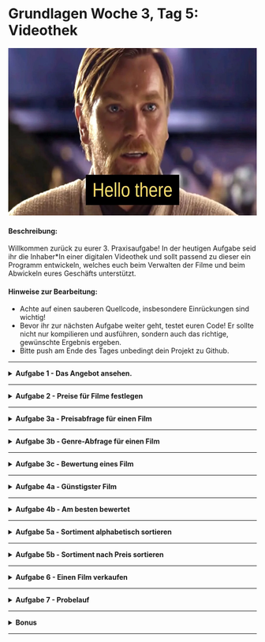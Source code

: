 # Grundlagen Woche 3, Tag 5: Videothek

<p align="center">
  <img width="600" height="340" src="img/best-star-wars-meme.webp" />
</p>

#### Beschreibung:

Willkommen zurück zu eurer 3. Praxisaufgabe!
In der heutigen Aufgabe seid ihr die Inhaber*In einer digitalen Videothek und sollt passend zu dieser ein Programm entwickeln,
welches euch beim Verwalten der Filme und beim Abwickeln eures Geschäfts unterstützt.

#### Hinweise zur Bearbeitung:

- Achte auf einen sauberen Quellcode, insbesondere Einrückungen sind wichtig!
- Bevor ihr zur nächsten Aufgabe weiter geht, testet euren Code! Er sollte nicht nur kompilieren und ausführen, sondern auch das richtige, gewünschte Ergebnis ergeben.
- Bitte push am Ende des Tages unbedingt dein Projekt zu Github.

---

<details>
<summary> <b> Aufgabe 1 - Das Angebot ansehen. </b> </summary>

In der Datei _Videothek.kt_ findest du bereits ein angelegtes Sortiment. 
Mache dich damit vertraut wie dieses Sortiment aussieht, und wie es abgespeichert ist.
Um zu testen, ob du die Datenstrukturen verstanden hast, füge noch einen Film deiner Wahl zum Sortiment hinzu.
Vergiss nicht, dem Film auch einen Preis, Genre und Bewertungen hinzuzufügen.


Wir haben euch außerdem eine Datei _Test.kt_ erstellt, in welcher ihr beliebigen Code austesten könnt.
Benutzt diese, wofür ihr möchtet. 

**Dateien für die Aufgabe:** 
*Videothek.kt*
*Test.kt*
</details>

---

<details>
<summary> <b> Aufgabe 2 - Preise für Filme festlegen </b> </summary>

Aktuell haben alle unsere Filme den gleichen Preis: alle kosten genau 1.0 €. 
Wir möchten eine Funktion schreiben, die uns einen zufälligen Preis vorschlagen kann.

Schreibe eine neue Funktion in der Datei _Random.kt_: 
Diese Funktion sollte als Ergebnis einen zufälligen Preis zwischen 2.0 € und 5.0 € generieren.

Passe nun unser Sortiment in _Videothek.kt_ an: 
Die Preisliste soll nun jedem Film einen zufälligen Preis zuweisen.

**Dateien für die Aufgabe:**
*Random.kt*
*Videothek.kt*

</details>

---

<details>
<summary> <b> Aufgabe 3a - Preisabfrage für einen Film </b> </summary>

Als Nächstes möchten wir eine Funktion implementieren,
die uns für einen beliebigen Film den aktuellen Preis zurückgibt.

**Dateien für die Aufgabe:**
*Abfragen.kt*
</details>

---

<details>
<summary> <b> Aufgabe 3b - Genre-Abfrage für einen Film </b> </summary>

Da es mit Preisen so super geklappt hat, möchten wir eine Funktion implementieren,
die uns für einen beliebigen Film das Genre zurückgibt.

**Dateien für die Aufgabe:**
*Abfragen.kt*
</details>

---

<details>
<summary> <b> Aufgabe 3c - Bewertung eines Film </b> </summary>

Wir möchten nun eine Funktion implementieren, die wieder einen Film erwartet, 
und uns für diesen Film die **durchschnittliche** Bewertung zurückgibt. 

**Dateien für die Aufgabe:**
*Abfragen.kt*
</details>

---

<details>
<summary> <b> Aufgabe 4a - Günstigster Film </b> </summary>

Schreibe eine Funktion, die den günstigsten Film zurückgibt.
**Dateien für die Aufgabe:**
*Abfragen.kt*
</details>

---

<details>
<summary> <b> Aufgabe 4b - Am besten bewertet </b> </summary> 

Schreibe eine Funktion, die den Film, mit der höchsten Bewertung zurückgibt.
**Dateien für die Aufgabe:**
*Abfragen.kt*
</details>

---

<details>
<summary> <b> Aufgabe 5a - Sortiment alphabetisch sortieren </b> </summary>

Schreibe eine Funktion, die das Sortiment nach dem Alphabet sortiert zurückgibt.
**Dateien für die Aufgabe:**
*Abfragen.kt*
</details>

---

<details>
<summary> <b> Aufgabe 5b - Sortiment nach Preis sortieren </b> </summary>

Schreibe eine Funktion, die das Sortiment nach dem Preis sortiert zurückgibt.
**Dateien für die Aufgabe:**
*Abfragen.kt*
</details>

---

<details>
<summary> <b> Aufgabe 6 - Einen Film verkaufen </b> </summary>

Unser nächster Schritt ist es, eine Kunden-Interaktion zu programmieren.
Schreibe eine Funktion, die das Sortiment ausdruckt und den Kunden einen Film auswählen lässt (via readln()).
Der Film soll aus dem Sortiment genommen werden.
Rückgabewert: hat das geklappt oder nicht
**Dateien für die Aufgabe:**
*Abfragen.kt*
</details>

---

<details>
<summary> <b> Aufgabe 7 - Probelauf </b> </summary>

Als letzten Schritt möchten wir einen Probelauf für unsere Videothek durchführen.
In der Datei **main.kt** wollen wir: 
- Den Kunden begrüßen
- Dem Kunden das gesamte Sortiment anzeigen
- Dem Kunden die 3 billigsten Filme als angebot anbieten
- Dem Kunden die 3 am besten bewerteten Filme anzeigen
- Den Kunden einen Film auswählen lassen, 
- Dem Kunden den Preis, das Genre und die Bewertung dieses Filmes ausdrucken
- den Film aus dem Sortiment nehmen
</details>

---

<details>
<summary> <b> Bonus </b> </summary>

Schreibe eine Funktion, die ein Genre als Parameter erwartet, 
und uns das gefilterte Sortiment zurückgibt.

<details>
<summary> <b> Lösung </b> </summary>
sortiment.filter {(film, preis) -> genreAuflistung[film]!! == genre)}
</details>
</details>

---
